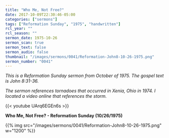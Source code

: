```yaml
---
title: "Who Me, Not Free?"
date: 2017-10-09T22:30:46-05:00
categories: ["sermons"]
tags: ["Reformation Sunday", "1975", "handwritten"]
rcl_year: ""
rcl_season: ""
sermon_date: 1975-10-26
sermon_scan: true
sermon_text: false
sermon_audio: false
thumbnail: "/images/sermons/0041/Reformation-John8-10-26-1975.png"
sermon_number: "0041"
---
```

_This is a Reformation Sunday sermon from October of 1975.  The gospel text is John 8:31-36._

<!--more-->

_The sermon references tornadoes that occurred in Xenia, Ohio in 1974.  I located a video online that references the storm._

{{< youtube UArq6EGEn6s >}}

**Who Me, Not Free? - Reformation Sunday (10/26/1975)**

{{% img src="/images/sermons/0041/Reformation-John8-10-26-1975.png" w="1200" %}}
